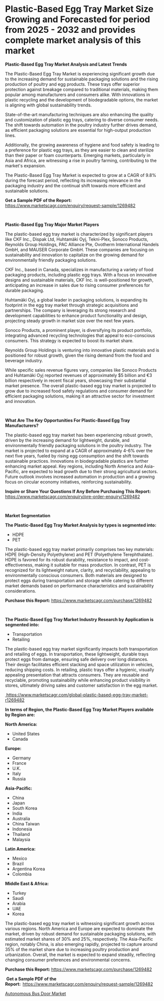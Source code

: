 <p><h1>Plastic-Based Egg Tray Market Size Growing and Forecasted for period from 2025 - 2032 and provides complete market analysis of this market</h1></p><p><strong>Plastic-Based Egg Tray Market Analysis and Latest Trends</strong></p>
<p><p>The Plastic-Based Egg Tray Market is experiencing significant growth due to the increasing demand for sustainable packaging solutions and the rising production of poultry and egg products. These trays offer superior protection against breakage compared to traditional materials, making them popular among manufacturers and consumers alike. With innovations in plastic recycling and the development of biodegradable options, the market is aligning with global sustainability trends.</p><p>State-of-the-art manufacturing techniques are also enhancing the quality and customization of plastic egg trays, catering to diverse consumer needs. The shift towards automation in the poultry industry further drives demand, as efficient packaging solutions are essential for high-output production lines. </p><p>Additionally, the growing awareness of hygiene and food safety is leading to a preference for plastic egg trays, as they are easier to clean and sterilize than their paper or foam counterparts. Emerging markets, particularly in Asia and Africa, are witnessing a rise in poultry farming, contributing to the market's expansion.</p><p>The Plastic-Based Egg Tray Market is expected to grow at a CAGR of 9.8% during the forecast period, reflecting its increasing relevance in the packaging industry and the continual shift towards more efficient and sustainable solutions.</p></p>
<p><strong>Get a Sample PDF of the Report:&nbsp;</strong> <a href="https://www.marketscagr.com/enquiry/request-sample/1269482?utm_campaign=3019&utm_medium=2&utm_source=Github&utm_content=ia&utm_term=24032025&utm_id=plastic-based-egg-tray">https://www.marketscagr.com/enquiry/request-sample/1269482</a></p>
<p>&nbsp;</p>
<p><strong>Plastic-Based Egg Tray Major Market Players</strong></p>
<p><p>The plastic-based egg tray market is characterized by significant players like CKF Inc., Dispak Ltd, Huhtamäki Oyj, Tekni-Plex, Sonoco Products, Reynolds Group Holdings, PAC Alliance Pte, Ovotherm International Handels GmbH, and MAUSER Corporate GmbH. These companies are focusing on sustainability and innovation to capitalize on the growing demand for environmentally friendly packaging solutions.</p><p>CKF Inc., based in Canada, specializes in manufacturing a variety of food packaging products, including plastic egg trays. With a focus on innovative designs and sustainable materials, CKF Inc. is well-positioned for growth, anticipating an increase in sales due to rising consumer preferences for durable packaging.</p><p>Huhtamäki Oyj, a global leader in packaging solutions, is expanding its footprint in the egg tray market through strategic acquisitions and partnerships. The company is leveraging its strong research and development capabilities to enhance product functionality and design, projecting steady growth in market size over the next few years.</p><p>Sonoco Products, a prominent player, is diversifying its product portfolio, integrating advanced recycling technologies that appeal to eco-conscious consumers. This strategy is expected to boost its market share.</p><p>Reynolds Group Holdings is venturing into innovative plastic materials and is positioned for robust growth, given the rising demand from the food and beverage industry. </p><p>While specific sales revenue figures vary, companies like Sonoco Products and Huhtamäki Oyj reported revenues of approximately $5 billion and €3 billion respectively in recent fiscal years, showcasing their substantial market presence. The overall plastic-based egg tray market is projected to grow due to increased food safety regulations and consumer demand for efficient packaging solutions, making it an attractive sector for investment and innovation.</p></p>
<p>&nbsp;</p>
<p><strong>What Are The Key Opportunities For Plastic-Based Egg Tray Manufacturers?</strong></p>
<p><p>The plastic-based egg tray market has been experiencing robust growth, driven by the increasing demand for lightweight, durable, and environmentally friendly packaging solutions in the poultry industry. The market is projected to expand at a CAGR of approximately 4-6% over the next five years, fueled by rising egg consumption and the shift towards sustainable practices. Innovations in biodegradable plastics are further enhancing market appeal. Key regions, including North America and Asia-Pacific, are expected to lead growth due to their strong agricultural sectors. Future outlook involves increased automation in production and a growing focus on circular economy initiatives, reinforcing sustainability.</p></p>
<p><strong>Inquire or Share Your Questions If Any Before Purchasing This Report:</strong> <a href="https://www.marketscagr.com/enquiry/pre-order-enquiry/1269482?utm_campaign=3019&utm_medium=2&utm_source=Github&utm_content=ia&utm_term=24032025&utm_id=plastic-based-egg-tray">https://www.marketscagr.com/enquiry/pre-order-enquiry/1269482</a></p>
<p>&nbsp;</p>
<p><strong>Market Segmentation</strong></p>
<p><strong>The Plastic-Based Egg Tray Market Analysis by types is segmented into:</strong></p>
<p><ul><li>HDPE</li><li>PET</li></ul></p>
<p><p>The plastic-based egg tray market primarily comprises two key materials: HDPE (High-Density Polyethylene) and PET (Polyethylene Terephthalate). HDPE is favored for its robust durability, resistance to impact, and cost-effectiveness, making it suitable for mass production. In contrast, PET is recognized for its lightweight nature, clarity, and recyclability, appealing to environmentally conscious consumers. Both materials are designed to protect eggs during transportation and storage while catering to different market demands based on performance characteristics and sustainability considerations.</p></p>
<p><strong>Purchase this Report:&nbsp;</strong><a href="https://www.marketscagr.com/purchase/1269482?utm_campaign=3019&utm_medium=2&utm_source=Github&utm_content=ia&utm_term=24032025&utm_id=plastic-based-egg-tray">https://www.marketscagr.com/purchase/1269482</a></p>
<p>&nbsp;</p>
<p><strong>The Plastic-Based Egg Tray Market Industry Research by Application is segmented into:</strong></p>
<p><ul><li>Transportation</li><li>Retailing</li></ul></p>
<p><p>The plastic-based egg tray market significantly impacts both transportation and retailing of eggs. In transportation, these lightweight, durable trays protect eggs from damage, ensuring safe delivery over long distances. Their design facilitates efficient stacking and space utilization in vehicles, reducing shipping costs. In retailing, plastic trays offer a hygienic, visually appealing presentation that attracts consumers. They are reusable and recyclable, promoting sustainability while enhancing product visibility in stores, ultimately driving sales and customer satisfaction in the egg market.</p></p>
<p><a href="https://www.marketscagr.com/global-plastic-based-egg-tray-market-r1269482?utm_campaign=3019&utm_medium=2&utm_source=Github&utm_content=ia&utm_term=24032025&utm_id=plastic-based-egg-tray">&nbsp;https://www.marketscagr.com/global-plastic-based-egg-tray-market-r1269482</a></p>
<p><strong>In terms of Region, the Plastic-Based Egg Tray Market Players available by Region are:</strong></p>
<p>
    <p> <strong> North America: </strong>
        <ul>
            <li>United States</li>
            <li>Canada</li>
        </ul>
        </p> 
    <p> <strong> Europe: </strong>
        <ul>
            <li>Germany</li>
            <li>France</li>
            <li>U.K.</li>
            <li>Italy</li>
            <li>Russia</li>
        </ul>
        </p> 
    <p> <strong> Asia-Pacific: </strong>
        <ul>
            <li>China</li>
            <li>Japan</li>
            <li>South Korea</li>
            <li>India</li>
            <li>Australia</li>
            <li>China Taiwan</li>
            <li>Indonesia</li>
            <li>Thailand</li>
            <li>Malaysia</li>
        </ul>
        </p> 
    <p> <strong> Latin America: </strong>
        <ul>
            <li>Mexico</li>
            <li>Brazil</li>
            <li>Argentina Korea</li>
            <li>Colombia</li>
        </ul>
        </p> 
    <p> <strong> Middle East & Africa: </strong>
        <ul>
            <li>Turkey</li>
            <li>Saudi</li>
            <li>Arabia</li>
            <li>UAE</li>
            <li>Korea</li>
        </ul>
    </p>
    </p>
<p><p>The plastic-based egg tray market is witnessing significant growth across various regions. North America and Europe are expected to dominate the market, driven by robust demand for sustainable packaging solutions, with estimated market shares of 30% and 25%, respectively. The Asia-Pacific region, notably China, is also emerging rapidly, projected to capture around 35% of the market share due to increasing poultry production and urbanization. Overall, the market is expected to expand steadily, reflecting changing consumer preferences and environmental concerns.</p></p>
<p><strong>Purchase this Report: </strong><a href="https://www.marketscagr.com/purchase/1269482?utm_campaign=3019&utm_medium=2&utm_source=Github&utm_content=ia&utm_term=24032025&utm_id=plastic-based-egg-tray">https://www.marketscagr.com/purchase/1269482</a></p>
<p>&nbsp;<strong>Get a Sample PDF of the Report:&nbsp;&nbsp;</strong><a href="https://www.marketscagr.com/enquiry/request-sample/1269482?utm_campaign=3019&utm_medium=2&utm_source=Github&utm_content=ia&utm_term=24032025&utm_id=plastic-based-egg-tray">https://www.marketscagr.com/enquiry/request-sample/1269482</a></p>
<p><strong></strong></p>
<p><p><a href="https://github.com/djarixneoza/Market-Research-Report-List-1/blob/main/autonomous-bus-door-market.md?utm_campaign=3019&utm_medium=2&utm_source=Github&utm_content=ia&utm_term=24032025&utm_id=plastic-based-egg-tray">Autonomous Bus Door Market</a></p></p>